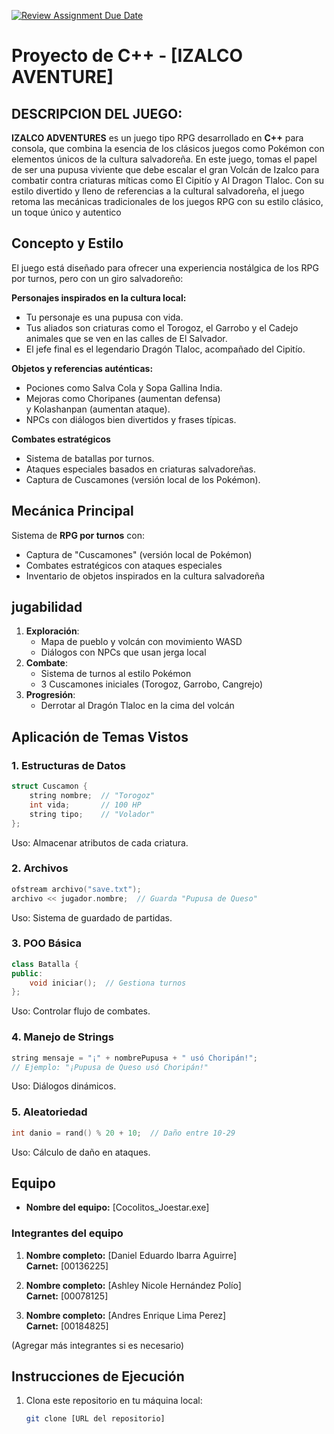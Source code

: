 [![Review Assignment Due Date](https://classroom.github.com/assets/deadline-readme-button-22041afd0340ce965d47ae6ef1cefeee28c7c493a6346c4f15d667ab976d596c.svg)](https://classroom.github.com/a/mi1WNrHU)
# Proyecto de C++ - [IZALCO AVENTURE]

## DESCRIPCION DEL JUEGO:

**IZALCO ADVENTURES** es un juego tipo RPG desarrollado en **C++** para consola, que combina la esencia de los clásicos juegos como Pokémon con elementos únicos de la cultura salvadoreña.
En este juego, tomas el papel de ser una pupusa viviente que debe escalar el gran Volcán de Izalco para combatir contra criaturas míticas como El Cipitío y Al Dragon Tlaloc. Con su estilo divertido y lleno de referencias a la cultural salvadoreña, el juego retoma las mecánicas tradicionales de los juegos RPG con su estilo clásico, un toque único y autentico

## Concepto y Estilo

El juego está diseñado para ofrecer una experiencia nostálgica de los RPG por turnos, pero con un giro salvadoreño:

**Personajes inspirados en la cultura local:**
- Tu personaje es una pupusa con vida.
- Tus aliados son criaturas como el Torogoz, el Garrobo y el Cadejo animales que se ven en las calles de El Salvador.
- El jefe final es el legendario Dragón Tlaloc, acompañado del Cipitío.

**Objetos y referencias auténticas:**
- Pociones como Salva Cola y Sopa Gallina India.
- Mejoras como Choripanes (aumentan defensa) y Kolashanpan (aumentan ataque).
- NPCs con diálogos bien divertidos y frases típicas.

**Combates estratégicos**
- Sistema de batallas por turnos.
- Ataques especiales basados en criaturas salvadoreñas.
- Captura de Cuscamones (versión local de los Pokémon).

## **Mecánica Principal**

Sistema de **RPG por turnos** con:
- Captura de "Cuscamones" (versión local de Pokémon)
- Combates estratégicos con ataques especiales
- Inventario de objetos inspirados en la cultura salvadoreña

## **jugabilidad**

1. **Exploración**:
    - Mapa de pueblo y volcán con movimiento WASD
    - Diálogos con NPCs que usan jerga local
2. **Combate**:
    - Sistema de turnos al estilo Pokémon
    - 3 Cuscamones iniciales (Torogoz, Garrobo, Cangrejo)
3. **Progresión**:
    - Derrotar al Dragón Tlaloc en la cima del volcán

## **Aplicación de Temas Vistos**

### **1. Estructuras de Datos**

```cpp
struct Cuscamon {
    string nombre;  // "Torogoz"
    int vida;       // 100 HP
    string tipo;    // "Volador"
};

```
Uso: Almacenar atributos de cada criatura.

### **2. Archivos**

```cpp
ofstream archivo("save.txt");
archivo << jugador.nombre;  // Guarda "Pupusa de Queso"

```
Uso: Sistema de guardado de partidas.

### **3. POO Básica**

```cpp
class Batalla {
public:
    void iniciar();  // Gestiona turnos
};

```
Uso: Controlar flujo de combates.

### **4. Manejo de Strings**

```cpp
string mensaje = "¡" + nombrePupusa + " usó Choripán!";
// Ejemplo: "¡Pupusa de Queso usó Choripán!"

```
Uso: Diálogos dinámicos.

### **5. Aleatoriedad**

```cpp
int danio = rand() % 20 + 10;  // Daño entre 10-29

```
Uso: Cálculo de daño en ataques.

## Equipo

- **Nombre del equipo:** [Cocolitos_Joestar.exe]

### Integrantes del equipo

1. **Nombre completo:** [Daniel Eduardo Ibarra Aguirre]  
   **Carnet:** [00136225]

2. **Nombre completo:** [Ashley Nicole Hernández Polío]  
   **Carnet:** [00078125]

3. **Nombre completo:** [Andres Enrique Lima Perez]  
   **Carnet:** [00184825]

(Agregar más integrantes si es necesario)

## Instrucciones de Ejecución

1. Clona este repositorio en tu máquina local:
   ```bash
   git clone [URL del repositorio]
